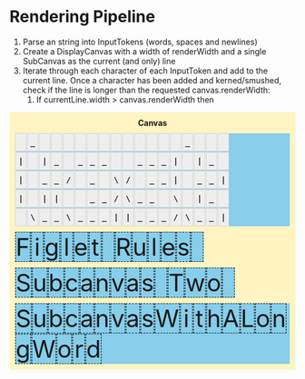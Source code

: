 # Rendering Pipeline

1. Parse an string into InputTokens (words, spaces and newlines)
2. Create a DisplayCanvas with a width of renderWidth and a single SubCanvas as the current (and only) line
3. Iterate through each character of each InputToken and add to the current line.  Once a character has been added and kerned/smushed, check if the line is longer than the requested canvas.renderWidth:
    1. If currentLine.width > canvas.renderWidth then 

<style rel="stylesheet">
displaycanvas {
   display: flex;
   flex-flow: column wrap;
   align-items: flex-start;
   background-color: #fff4c2;
   padding: 10px;
   gap: 10px;
}
subcanvas {
   display: flex;
   flex-grow: 0;
   flex-shrink: 1;
   justify-content: left;
   background-color: skyblue;
   gap: 1px;
   flex-wrap: wrap;
   padding: 0;
   margin: 0;
}
subcanvasline {
   display: flex;
   flex-grow: 0;
   flex-shrink: 1;
   justify-content: center;
   background-color: seashell;
   gap: 1px;
   padding: 0;
   margin: 0;
}
fc {
   flex-shrink: 1;
   min-width: 20px;
   font-size: 300%;
   border: 1px dashed black;
   text-align: center;
}
char {
   font-family: monospace;
   font-weight: bold;
   border: 1px solid lightgray;
   width: 18px;
   height: 30px;
   background-color: #eeeeee;
   line-height: 30px;
   padding: 0;
   margin: 0;
   vertical-align: center;
   text-align: center;
}
.title {
   width: 100%;
   font-weight: bold;
   text-align: center;
}

</style>

<displaycanvas>
   <div class="title">Canvas</div>
   <subcanvas>
<subcanvasline><char> </char><char>_</char><char> </char><char> </char><char> </char><char> </char><char> </char><char> </char><char> </char><char> </char><char> </char><char> </char><char> </char><char> </char><char>_</char><char> </char><char> </char><char> </char></subcanvasline>
<subcanvasline><char>|</char><char> </char><char>|</char><char>_</char><char> </char><char>_</char><char>_</char><char>_</char><char> </char><char> </char><char>_</char><char>_</char><char>_</char><char>|</char><char> </char><char>|</char><char>_</char><char> </char></subcanvasline>
<subcanvasline><char>|</char><char> </char><char>_</char><char>_</char><char>/</char><char> </char><char>_</char><char> </char><char>\</char><char>/</char><char> </char><char>_</char><char>_</char><char>|</char><char> </char><char>_</char><char>_</char><char>|</char></subcanvasline>
<subcanvasline><char>|</char><char> </char><char>|</char><char>|</char><char> </char><char> </char><char>_</char><char>_</char><char>/</char><char>\</char><char>_</char><char>_</char><char> </char><char>\</char><char> </char><char>|</char><char>_</char><char> </char></subcanvasline>
<subcanvasline><char> </char><char>\</char><char>_</char><char>_</char><char>\</char><char>_</char><char>_</char><char>_</char><char>|</char><char>|</char><char>_</char><char>_</char><char>_</char><char>/</char><char>\</char><char>_</char><char>_</char><char>|</char></subcanvasline>
</subcanvas>
   <subcanvas>
      <fc>F</fc>
      <fc>i</fc>
      <fc>g</fc>
      <fc>l</fc>
      <fc>e</fc>
      <fc>t</fc>
      <fc> </fc>
      <fc>R</fc>
      <fc>u</fc>
      <fc>l</fc>
      <fc>e</fc>
      <fc>s</fc>
      <fc> </fc>
   </subcanvas>
   <subcanvas>
      <fc>S</fc>
      <fc>u</fc>
      <fc>b</fc>
      <fc>c</fc>
      <fc>a</fc>
      <fc>n</fc>
      <fc>v</fc>
      <fc>a</fc>
      <fc>s</fc>
      <fc> </fc>
      <fc>T</fc>
      <fc>w</fc>
      <fc>o</fc>
      <fc> </fc>
   </subcanvas>
   <subcanvas>
      <fc>S</fc>
      <fc>u</fc>
      <fc>b</fc>
      <fc>c</fc>
      <fc>a</fc>
      <fc>n</fc>
      <fc>v</fc>
      <fc>a</fc>
      <fc>s</fc>
      <fc>W</fc>
      <fc>i</fc>
      <fc>t</fc>
      <fc>h</fc>
      <fc>A</fc>
      <fc>L</fc>
      <fc>o</fc>
      <fc>n</fc>
      <fc>g</fc>
      <fc>W</fc>
      <fc>o</fc>
      <fc>r</fc>
      <fc>d</fc>
   </subcanvas>
</displaycanvas>
